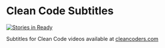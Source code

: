 Clean Code Subtitles
====================

[![Stories in Ready](https://badge.waffle.io/friendsofcleancode/clean-code-subtitles.png?label=ready)](https://waffle.io/friendsofcleancode/clean-code-subtitles)

Subtitles for Clean Code videos available at [cleancoders.com](http://cleancoders.com/)
